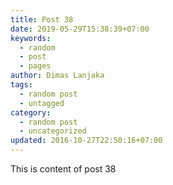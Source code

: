 ```yaml
---
title: Post 38
date: 2019-05-29T15:38:39+07:00
keywords:
  - random
  - post
  - pages
author: Dimas Lanjaka
tags:
  - random post
  - untagged
category:
  - random post
  - uncategorized
updated: 2016-10-27T22:50:16+07:00
---
```

This is content of post 38